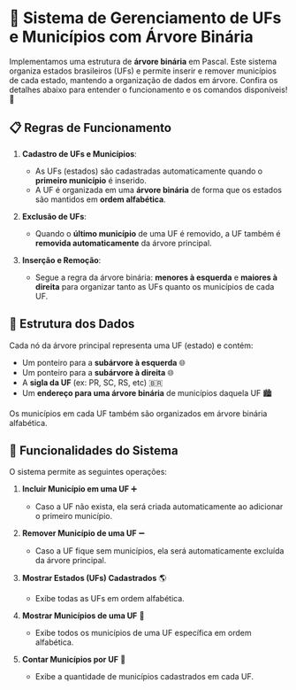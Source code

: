# 🌳 Sistema de Gerenciamento de UFs e Municípios com Árvore Binária

Implementamos uma estrutura de **árvore binária** em Pascal. Este sistema organiza estados brasileiros (UFs) e permite inserir e remover municípios de cada estado, mantendo a organização de dados em árvore. Confira os detalhes abaixo para entender o funcionamento e os comandos disponíveis! 🚀

## 📋 Regras de Funcionamento

1. **Cadastro de UFs e Municípios**:
   - As UFs (estados) são cadastradas automaticamente quando o **primeiro município** é inserido.
   - A UF é organizada em uma **árvore binária** de forma que os estados são mantidos em **ordem alfabética**.

2. **Exclusão de UFs**:
   - Quando o **último município** de uma UF é removido, a UF também é **removida automaticamente** da árvore principal.
  
3. **Inserção e Remoção**:
   - Segue a regra da árvore binária: **menores à esquerda** e **maiores à direita** para organizar tanto as UFs quanto os municípios de cada UF.

## 📂 Estrutura dos Dados

Cada nó da árvore principal representa uma UF (estado) e contém:
   - Um ponteiro para a **subárvore à esquerda** 🌐
   - Um ponteiro para a **subárvore à direita** 🌐
   - A **sigla da UF** (ex: PR, SC, RS, etc) 🇧🇷
   - Um **endereço para uma árvore binária** de municípios daquela UF 🏙️

Os municípios em cada UF também são organizados em árvore binária alfabética.

## 🔧 Funcionalidades do Sistema

O sistema permite as seguintes operações:

1. **Incluir Município em uma UF** ➕
   - Caso a UF não exista, ela será criada automaticamente ao adicionar o primeiro município.

2. **Remover Município de uma UF** ➖
   - Caso a UF fique sem municípios, ela será automaticamente excluída da árvore principal.

3. **Mostrar Estados (UFs) Cadastrados** 🌎
   - Exibe todas as UFs em ordem alfabética.

4. **Mostrar Municípios de uma UF** 🏢
   - Exibe todos os municípios de uma UF específica em ordem alfabética.

5. **Contar Municípios por UF** 🔢
   - Exibe a quantidade de municípios cadastrados em cada UF.
